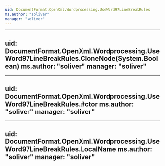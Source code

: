```yaml
---
uid: DocumentFormat.OpenXml.Wordprocessing.UseWord97LineBreakRules
ms.author: "soliver"
manager: "soliver"
---
```


---
uid: DocumentFormat.OpenXml.Wordprocessing.UseWord97LineBreakRules.CloneNode(System.Boolean)
ms.author: "soliver"
manager: "soliver"
---

---
uid: DocumentFormat.OpenXml.Wordprocessing.UseWord97LineBreakRules.#ctor
ms.author: "soliver"
manager: "soliver"
---

---
uid: DocumentFormat.OpenXml.Wordprocessing.UseWord97LineBreakRules.LocalName
ms.author: "soliver"
manager: "soliver"
---

